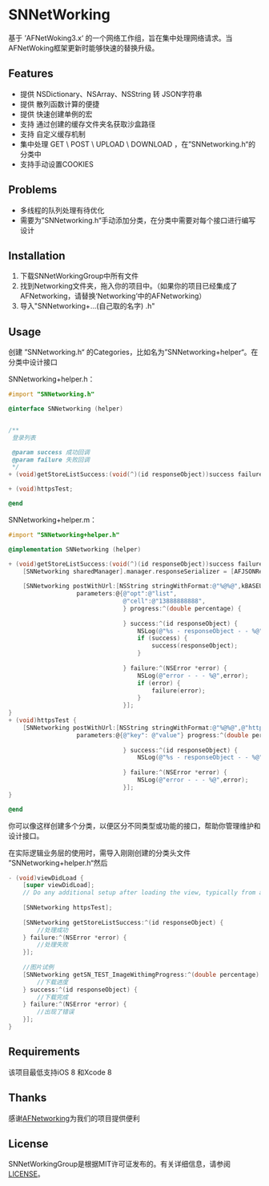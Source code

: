 # SNNetWorking
基于 ’AFNetWoking3.x‘ 的一个网络工作组，旨在集中处理网络请求。当AFNetWoking框架更新时能够快速的替换升级。

## Features

- 提供 NSDictionary、NSArray、NSString 转 JSON字符串
- 提供 散列函数计算的便捷
- 提供 快速创建单例的宏
- 支持 通过创建的缓存文件夹名获取沙盒路径
- 支持 自定义缓存机制
- 集中处理 GET \ POST \ UPLOAD \ DOWNLOAD ，在”SNNetworking.h“的分类中
- 支持手动设置COOKIES

## Problems

- 多线程的队列处理有待优化
- 需要为”SNNetworking.h“手动添加分类，在分类中需要对每个接口进行编写设计

## Installation

1. 下载SNNetWorkingGroup中所有文件
2. 找到Networking文件夹，拖入你的项目中。（如果你的项目已经集成了AFNetworking，请替换‘Networking’中的AFNetworking）
3. 导入"SNNetworking+...(自己取的名字) .h"

## Usage

创建 ”SNNetworking.h“ 的Categories，比如名为”SNNetworking+helper“。在分类中设计接口

SNNetworking+helper.h：

```objective-c
#import "SNNetworking.h"

@interface SNNetworking (helper)


/**
 登录列表

 @param success 成功回调
 @param failure 失败回调
 */
+ (void)getStoreListSuccess:(void(^)(id responseObject))success failure:(void(^)(NSError * error))failure;

+ (void)httpsTest;

@end
```

SNNetworking+helper.m：

```objective-c
#import "SNNetworking+helper.h"

@implementation SNNetworking (helper)

+ (void)getStoreListSuccess:(void(^)(id responseObject))success failure:(void(^)(NSError * error))failure {
    [SNNetworking sharedManager].manager.responseSerializer = [AFJSONResponseSerializer serializer];
    
    [SNNetworking postWithUrl:[NSString stringWithFormat:@"%@%@",kBASEURL,@"store/getStoreList.data"]
                   parameters:@{@"opt":@"list",
                                @"cell":@"13888888888",
                                } progress:^(double percentage) {
                                    
                                } success:^(id responseObject) {
                                    NSLog(@"%s - responseObject - - %@",__func__,SNString(@"%@",responseObject));
                                    if (success) {
                                        success(responseObject);
                                    }
                                    
                                } failure:^(NSError *error) {
                                    NSLog(@"error - - - %@",error);
                                    if (error) {
                                        failure(error);
                                    }
                                }];
}
+ (void)httpsTest {
    [SNNetworking postWithUrl:[NSString stringWithFormat:@"%@%@",@"https://httpbin.org/",@"post"]
                   parameters:@{@"key": @"value"} progress:^(double percentage) {
                                    
                                } success:^(id responseObject) {
                                    NSLog(@"%s - responseObject - - %@",__func__,SNString(@"%@",responseObject));
                                    
                                } failure:^(NSError *error) {
                                    NSLog(@"error - - - %@",error);
                                }];
}

@end
```

你可以像这样创建多个分类，以便区分不同类型或功能的接口，帮助你管理维护和设计接口。

在实际逻辑业务层的使用时，需导入刚刚创建的分类头文件 ”SNNetworking+helper.h“然后

```objective-c
- (void)viewDidLoad {
    [super viewDidLoad];
    // Do any additional setup after loading the view, typically from a nib.
    
    [SNNetworking httpsTest];
    
    [SNNetworking getStoreListSuccess:^(id responseObject) {
        //处理成功
    } failure:^(NSError *error) {
        //处理失败
    }];
    
    //图片试例
    [SNNetworking getSN_TEST_ImageWithimgProgress:^(double percentage) {
        //下载进度
    } success:^(id responseObject) {
        //下载完成
    } failure:^(NSError *error) {
        //出现了错误
    }];
}
```

## Requirements

该项目最低支持iOS 8 和Xcode 8

## Thanks

感谢[AFNetworking](https://github.com/AFNetworking/AFNetworking)为我们的项目提供便利

## License

SNNetWorkingGroup是根据MIT许可证发布的。有关详细信息，请参阅[LICENSE](https://github.com/snlo/SNNetWorkingGroup/blob/master/LICENSE)。